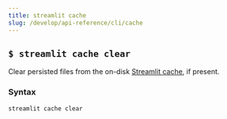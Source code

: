 ```yaml
---
title: streamlit cache
slug: /develop/api-reference/cli/cache
---
```


## `$ streamlit cache clear`

Clear persisted files from the on-disk [Streamlit cache](/develop/api-reference/caching-and-state), if present.

### Syntax

```
streamlit cache clear
```
